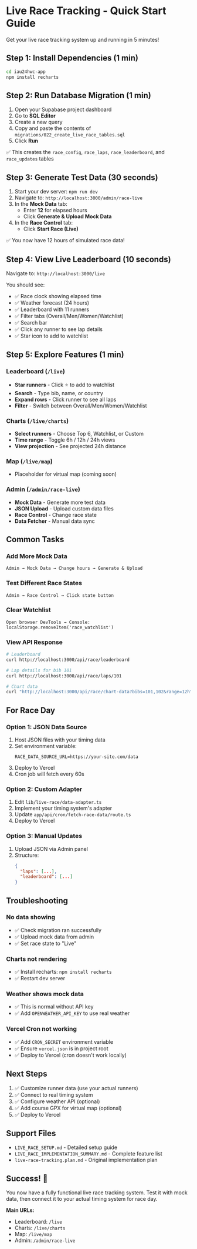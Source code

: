 # Live Race Tracking - Quick Start Guide

Get your live race tracking system up and running in 5 minutes!

## Step 1: Install Dependencies (1 min)

```bash
cd iau24hwc-app
npm install recharts
```

## Step 2: Run Database Migration (1 min)

1. Open your Supabase project dashboard
2. Go to **SQL Editor**
3. Create a new query
4. Copy and paste the contents of `migrations/022_create_live_race_tables.sql`
5. Click **Run**

✅ This creates the `race_config`, `race_laps`, `race_leaderboard`, and `race_updates` tables

## Step 3: Generate Test Data (30 seconds)

1. Start your dev server: `npm run dev`
2. Navigate to: `http://localhost:3000/admin/race-live`
3. In the **Mock Data** tab:
   - Enter **12** for elapsed hours
   - Click **Generate & Upload Mock Data**
4. In the **Race Control** tab:
   - Click **Start Race (Live)**

✅ You now have 12 hours of simulated race data!

## Step 4: View Live Leaderboard (10 seconds)

Navigate to: `http://localhost:3000/live`

You should see:

- ✅ Race clock showing elapsed time
- ✅ Weather forecast (24 hours)
- ✅ Leaderboard with 11 runners
- ✅ Filter tabs (Overall/Men/Women/Watchlist)
- ✅ Search bar
- ✅ Click any runner to see lap details
- ✅ Star icon to add to watchlist

## Step 5: Explore Features (1 min)

### Leaderboard (`/live`)

- **Star runners** - Click ⭐ to add to watchlist
- **Search** - Type bib, name, or country
- **Expand rows** - Click runner to see all laps
- **Filter** - Switch between Overall/Men/Women/Watchlist

### Charts (`/live/charts`)

- **Select runners** - Choose Top 6, Watchlist, or Custom
- **Time range** - Toggle 6h / 12h / 24h views
- **View projection** - See projected 24h distance

### Map (`/live/map`)

- Placeholder for virtual map (coming soon)

### Admin (`/admin/race-live`)

- **Mock Data** - Generate more test data
- **JSON Upload** - Upload custom data files
- **Race Control** - Change race state
- **Data Fetcher** - Manual data sync

## Common Tasks

### Add More Mock Data

```
Admin → Mock Data → Change hours → Generate & Upload
```

### Test Different Race States

```
Admin → Race Control → Click state button
```

### Clear Watchlist

```
Open browser DevTools → Console:
localStorage.removeItem('race_watchlist')
```

### View API Response

```bash
# Leaderboard
curl http://localhost:3000/api/race/leaderboard

# Lap details for bib 101
curl http://localhost:3000/api/race/laps/101

# Chart data
curl "http://localhost:3000/api/race/chart-data?bibs=101,102&range=12h"
```

## For Race Day

### Option 1: JSON Data Source

1. Host JSON files with your timing data
2. Set environment variable:
   ```env
   RACE_DATA_SOURCE_URL=https://your-site.com/data
   ```
3. Deploy to Vercel
4. Cron job will fetch every 60s

### Option 2: Custom Adapter

1. Edit `lib/live-race/data-adapter.ts`
2. Implement your timing system's adapter
3. Update `app/api/cron/fetch-race-data/route.ts`
4. Deploy to Vercel

### Option 3: Manual Updates

1. Upload JSON via Admin panel
2. Structure:
   ```json
   {
     "laps": [...],
     "leaderboard": [...]
   }
   ```

## Troubleshooting

### No data showing

- ✅ Check migration ran successfully
- ✅ Upload mock data from admin
- ✅ Set race state to "Live"

### Charts not rendering

- ✅ Install recharts: `npm install recharts`
- ✅ Restart dev server

### Weather shows mock data

- ✅ This is normal without API key
- ✅ Add `OPENWEATHER_API_KEY` to use real weather

### Vercel Cron not working

- ✅ Add `CRON_SECRET` environment variable
- ✅ Ensure `vercel.json` is in project root
- ✅ Deploy to Vercel (cron doesn't work locally)

## Next Steps

1. ✅ Customize runner data (use your actual runners)
2. ✅ Connect to real timing system
3. ✅ Configure weather API (optional)
4. ✅ Add course GPX for virtual map (optional)
5. ✅ Deploy to Vercel

## Support Files

- `LIVE_RACE_SETUP.md` - Detailed setup guide
- `LIVE_RACE_IMPLEMENTATION_SUMMARY.md` - Complete feature list
- `live-race-tracking.plan.md` - Original implementation plan

## Success! 🎉

You now have a fully functional live race tracking system. Test it with mock data, then connect it to your actual timing system for race day.

**Main URLs:**

- Leaderboard: `/live`
- Charts: `/live/charts`
- Map: `/live/map`
- Admin: `/admin/race-live`


